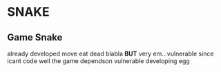 # SNAKE  

## Game Snake  

already developed
move eat dead blabla
**BUT** very em...vulnerable since icant code well the game dependson vulnerable
developing
egg 
